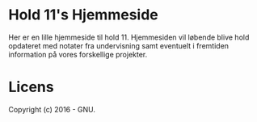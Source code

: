 # Hold 11's Hjemmeside
Her er en lille hjemmeside til hold 11. Hjemmesiden vil løbende blive hold opdateret med notater fra undervisning samt eventuelt i fremtiden information på vores forskellige projekter.

# Licens
Copyright (c) 2016 - GNU.
